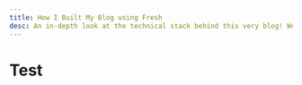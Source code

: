 ```yaml
---
title: How I Built My Blog using Fresh 
desc: An in-depth look at the technical stack behind this very blog! We'll see how I use Fresh to serve and islands to add intractivity, how I use GFM to parse markdown, and how I organize my codebase, among others.
---
```

# Test 